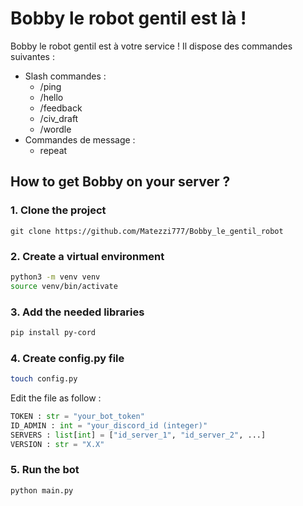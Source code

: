 # Bobby le robot gentil est là !

Bobby le robot gentil est à votre service !
Il dispose des commandes suivantes :
- Slash commandes :
    - /ping
    - /hello
    - /feedback
    - /civ_draft
    - /wordle
- Commandes de message :
    - repeat

## How to get Bobby on your server ?
### 1. Clone the project
```git clone https://github.com/Matezzi777/Bobby_le_gentil_robot```
### 2. Create a virtual environment
```sh
python3 -m venv venv
source venv/bin/activate
```
### 3. Add the needed libraries
```sh
pip install py-cord
```
### 4. Create config.py file
```sh
touch config.py
```
Edit the file as follow :
```py
TOKEN : str = "your_bot_token"
ID_ADMIN : int = "your_discord_id (integer)" 
SERVERS : list[int] = ["id_server_1", "id_server_2", ...]
VERSION : str = "X.X"
```
### 5. Run the bot
```sh
python main.py
```